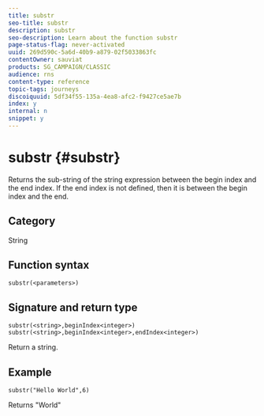```yaml
---
title: substr
seo-title: substr
description: substr
seo-description: Learn about the function substr
page-status-flag: never-activated
uuid: 269d590c-5a6d-40b9-a879-02f5033863fc
contentOwner: sauviat
products: SG_CAMPAIGN/CLASSIC
audience: rns
content-type: reference
topic-tags: journeys
discoiquuid: 5df34f55-135a-4ea8-afc2-f9427ce5ae7b
index: y
internal: n
snippet: y
---
```


# substr {#substr}

Returns the sub-string of the string expression between the begin index and the end index. If the end index is not defined, then it is between the begin index and the end.

## Category

String

## Function syntax

`substr(<parameters>)`

## Signature and return type

`substr(<string>,beginIndex<integer>)`
`substr(<string>,beginIndex<integer>,endIndex<integer>)`

Return a string.

## Example

`substr("Hello World",6)`

Returns "World"
